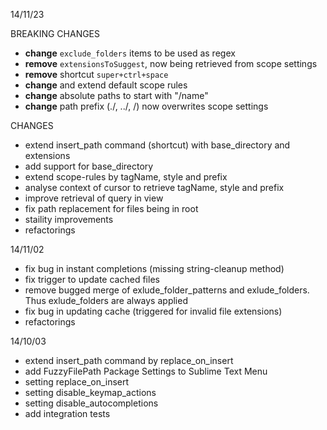 14/11/23

BREAKING CHANGES

- **change** `exclude_folders` items to be used as regex
- **remove** `extensionsToSuggest`, now being retrieved from scope settings
- **remove** shortcut `super+ctrl+space`
- **change** and extend default scope rules
- **change** absolute paths to start with "/name"
- **change** path prefix (./, ../, /) now overwrites scope settings

CHANGES

- extend insert\_path command (shortcut) with base\_directory and extensions
- add support for base_directory
- extend scope-rules by tagName, style and prefix
- analyse context of cursor to retrieve tagName, style and prefix
- improve retrieval of query in view
- fix path replacement for files being in root
- staility improvements
- refactorings

14/11/02

- fix bug in instant completions (missing string-cleanup method)
- fix trigger to update cached files
- remove bugged merge of exlude\_folder\_patterns and exlude\_folders. Thus exlude\_folders are always applied
- fix bug in updating cache (triggered for invalid file extensions)
- refactorings

14/10/03

- extend insert\_path command by replace\_on\_insert
- add FuzzyFilePath Package Settings to Sublime Text Menu
- setting replace\_on\_insert
- setting disable\_keymap\_actions
- setting disable_autocompletions
- add integration tests